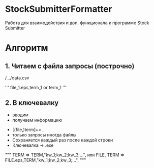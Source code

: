 # StockSubmitterFormatter
Работа для взаимодействия и доп. функционала к программе Stock Submitter

# Алгоритм
## 1. Читаем с файла запросы (построчно)
/.../data.csv

'''
file_1.eps,term_1
or
term_1
'''

## 2. В ключевалку
- вводим
- получаем информацию


* [(file,)term]+= ,
* только запросы иногда файлы
* Сохраняется каждый раз после каждой строки
* Ключевалка -> .exe

""" 
TERM => 
TERM,"kw_1;kw_2;kw_3;...",
или
FILE, TERM =>
FILE.eps,TERM,"kw_1;kw_2;kw_3;...",
"""
